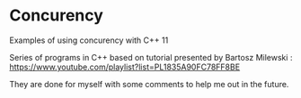# Concurency
Examples of using concurency with C++ 11

Series of programs in C++ based on tutorial presented by Bartosz Milewski : https://www.youtube.com/playlist?list=PL1835A90FC78FF8BE

They are done for myself with some comments to help me out in the future.
